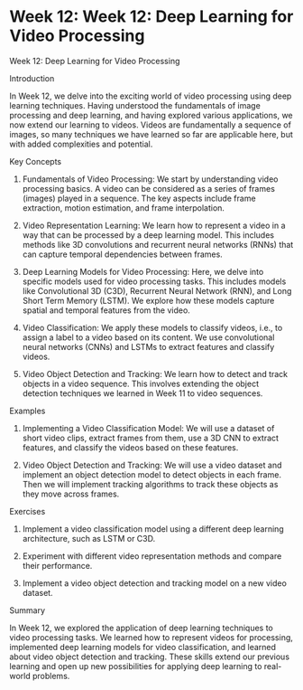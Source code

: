 # Week 12: Week 12: Deep Learning for Video Processing

Week 12: Deep Learning for Video Processing

Introduction

In Week 12, we delve into the exciting world of video processing using deep learning techniques. Having understood the fundamentals of image processing and deep learning, and having explored various applications, we now extend our learning to videos. Videos are fundamentally a sequence of images, so many techniques we have learned so far are applicable here, but with added complexities and potential.

Key Concepts

1. Fundamentals of Video Processing: We start by understanding video processing basics. A video can be considered as a series of frames (images) played in a sequence. The key aspects include frame extraction, motion estimation, and frame interpolation.

2. Video Representation Learning: We learn how to represent a video in a way that can be processed by a deep learning model. This includes methods like 3D convolutions and recurrent neural networks (RNNs) that can capture temporal dependencies between frames.

3. Deep Learning Models for Video Processing: Here, we delve into specific models used for video processing tasks. This includes models like Convolutional 3D (C3D), Recurrent Neural Network (RNN), and Long Short Term Memory (LSTM). We explore how these models capture spatial and temporal features from the video.

4. Video Classification: We apply these models to classify videos, i.e., to assign a label to a video based on its content. We use convolutional neural networks (CNNs) and LSTMs to extract features and classify videos.

5. Video Object Detection and Tracking: We learn how to detect and track objects in a video sequence. This involves extending the object detection techniques we learned in Week 11 to video sequences.

Examples

1. Implementing a Video Classification Model: We will use a dataset of short video clips, extract frames from them, use a 3D CNN to extract features, and classify the videos based on these features.

2. Video Object Detection and Tracking: We will use a video dataset and implement an object detection model to detect objects in each frame. Then we will implement tracking algorithms to track these objects as they move across frames.

Exercises

1. Implement a video classification model using a different deep learning architecture, such as LSTM or C3D.

2. Experiment with different video representation methods and compare their performance.

3. Implement a video object detection and tracking model on a new video dataset.

Summary

In Week 12, we explored the application of deep learning techniques to video processing tasks. We learned how to represent videos for processing, implemented deep learning models for video classification, and learned about video object detection and tracking. These skills extend our previous learning and open up new possibilities for applying deep learning to real-world problems.